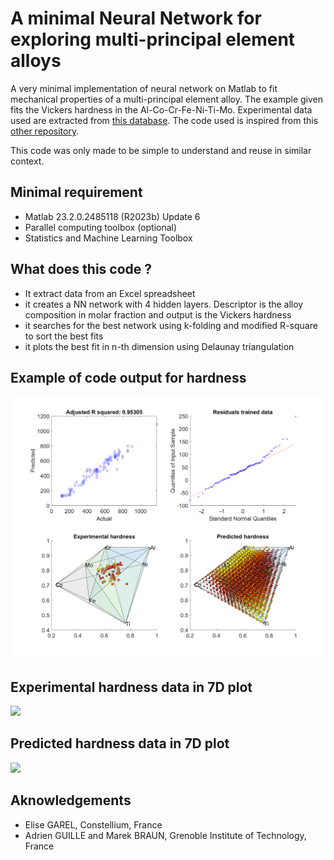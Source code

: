 # A minimal Neural Network for exploring multi-principal element alloys

A very minimal implementation of neural network on Matlab to fit mechanical properties of a multi-principal element alloy. The example given fits the Vickers hardness in the Al-Co-Cr-Fe-Ni-Ti-Mo. Experimental data used are extracted from [this database](https://github.com/CitrineInformatics/MPEA_dataset). The code used is inspired from this [other repository](https://github.com/Raphael-Boichot/Accelerated-exploration-of-multinary-systems).

This code was only made to be simple to understand and reuse in similar context.

## Minimal requirement
- Matlab 23.2.0.2485118 (R2023b) Update 6
- Parallel computing toolbox (optional)
- Statistics and Machine Learning Toolbox

## What does this code ?
- It extract data from an Excel spreadsheet
- it creates a NN network with 4 hidden layers. Descriptor is the alloy composition in molar fraction and output is the Vickers hardness
- it searches for the best network using k-folding and modified R-square to sort the best fits
- it plots the best fit in n-th dimension using Delaunay triangulation

## Example of code output for hardness
![](/Figure.png)

## Experimental hardness data in 7D plot
![](/Experimental_animated.gif)

## Predicted hardness data in 7D plot
![](/Predicted_animated.gif)

## Aknowledgements
- Elise GAREL, Constellium, France
- Adrien GUILLE and Marek BRAUN, Grenoble Institute of Technology, France
